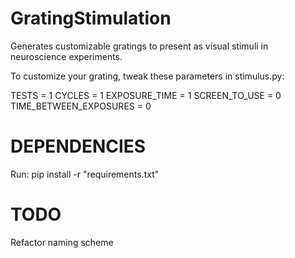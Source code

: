 # GratingStimulation

Generates customizable gratings to present as visual stimuli in neuroscience experiments.

To customize your grating, tweak these parameters in stimulus.py:

TESTS = 1
CYCLES = 1
EXPOSURE_TIME = 1
SCREEN_TO_USE = 0
TIME_BETWEEN_EXPOSURES = 0

# DEPENDENCIES
  Run: pip install -r "requirements.txt"

# TODO
  Refactor naming scheme
